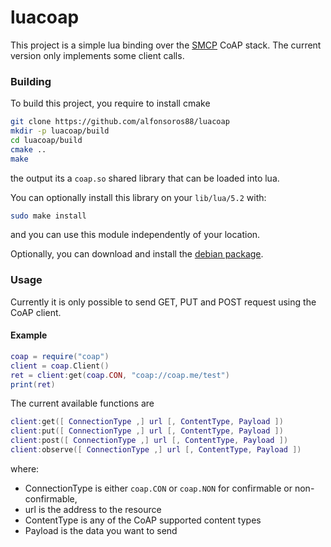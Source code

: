 # luacoap

This project is a simple lua binding over the 
[SMCP](https://github.com/darconeous/smcp) CoAP stack. The current version only 
implements some client calls.

### Building

To build this project, you require to install cmake

```bash
git clone https://github.com/alfonsoros88/luacoap
mkdir -p luacoap/build
cd luacoap/build
cmake ..
make
```

the output its a `coap.so` shared library that can be loaded into lua.

You can optionally install this library on your `lib/lua/5.2` with:

```bash
sudo make install
```

and you can use this module independently of your location.

Optionally, you can download and install the [debian 
package](https://github.com/alfonsoros88/luacoap/raw/master/downloads/luacoap-0.0.1%7Ealpha1-Linux.deb).

### Usage

Currently it is only possible to send GET, PUT and POST request using the CoAP 
client.

#### Example

```lua
coap = require("coap")
client = coap.Client()
ret = client:get(coap.CON, "coap://coap.me/test")
print(ret)
```

The current available functions are

```lua
client:get([ ConnectionType ,] url [, ContentType, Payload ])
client:put([ ConnectionType ,] url [, ContentType, Payload ])
client:post([ ConnectionType ,] url [, ContentType, Payload ])
client:observe([ ConnectionType ,] url [, ContentType, Payload ])
```

where:

* ConnectionType is either `coap.CON` or `coap.NON` for confirmable or non-confirmable, 
* url is the address to the resource
* ContentType is any of the CoAP supported content types
* Payload is the data you want to send
